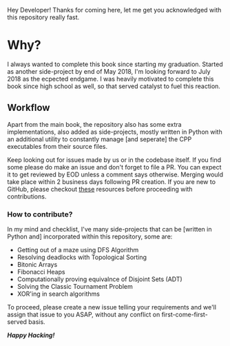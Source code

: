 Hey Developer! Thanks for coming here, let me get you acknowledged with this repository really fast.

# Why?

I always wanted to complete this book since starting my graduation. Started as another side-project by end of May 2018,
I'm looking forward to July 2018 as the ecpected endgame. I was heavily motivated to complete this book since high school as well, so that served catalyst to fuel this reaction.

## Workflow

Apart from the main book, the repository also has some extra implementations, also added as side-projects, mostly written in Python with an additional utility to constantly manage [and seperate] the CPP executables from their source files.

Keep looking out for issues made by us or in the codebase itself. If you find some please do make an issue and don't forget to file a PR. You can expect it to get reviewed by EOD unless a comment says otherwise. Merging would take place within 2 business days following PR creation. If you are new to GitHub, please checkout [these](http://try.github.io) resources before proceeding with contributions.

### How to contribute?

In my mind and checklist, I've many side-projects that can be [written in Python and] incorporated within this repository, some are:

- Getting out of a maze using DFS Algorithm
- Resolving deadlocks with Topological Sorting
- Bitonic Arrays
- Fibonacci Heaps
- Computationally proving equivalnce of Disjoint Sets (ADT)
- Solving the Classic Tournament Problem
- XOR'ing in search algorithms

To proceed, please create a new issue telling your requirements and we'll assign that issue to you ASAP, without any conflict on
first-come-first-served basis.

**_Happy Hacking!_**
